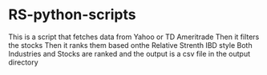 # RS-python-scripts
This is a script that fetches data from Yahoo or TD Ameritrade
Then it filters the stocks 
Then it ranks them based onthe Relative Strenth IBD style
Both Industries and Stocks are ranked and the output is a csv file in the output directory
